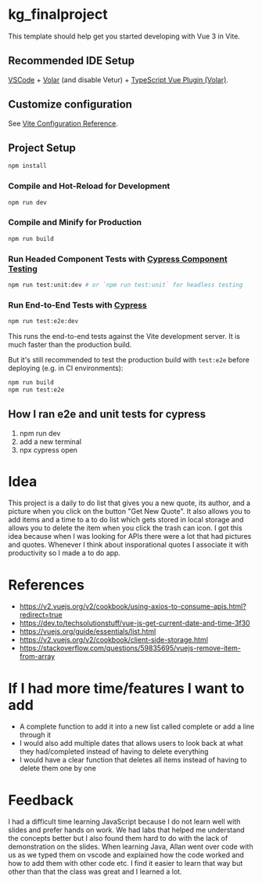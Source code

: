 # kg_finalproject

This template should help get you started developing with Vue 3 in Vite.

## Recommended IDE Setup

[VSCode](https://code.visualstudio.com/) + [Volar](https://marketplace.visualstudio.com/items?itemName=Vue.volar) (and disable Vetur) + [TypeScript Vue Plugin (Volar)](https://marketplace.visualstudio.com/items?itemName=Vue.vscode-typescript-vue-plugin).

## Customize configuration

See [Vite Configuration Reference](https://vitejs.dev/config/).

## Project Setup

```sh
npm install
```

### Compile and Hot-Reload for Development

```sh
npm run dev
```

### Compile and Minify for Production

```sh
npm run build
```

### Run Headed Component Tests with [Cypress Component Testing](https://on.cypress.io/component)

```sh
npm run test:unit:dev # or `npm run test:unit` for headless testing
```

### Run End-to-End Tests with [Cypress](https://www.cypress.io/)

```sh
npm run test:e2e:dev
```

This runs the end-to-end tests against the Vite development server.
It is much faster than the production build.

But it's still recommended to test the production build with `test:e2e` before deploying (e.g. in CI environments):

```sh
npm run build
npm run test:e2e
```

## How I ran e2e and unit tests for cypress
1. npm run dev
2. add a new terminal
3. npx cypress open

# Idea
This project is a daily to do list that gives you a new quote, its author, and a picture when you click on the button "Get New Quote". It also allows you to add items and a time to a to do list which gets stored in local storage and allows you to delete the item when you click the trash can icon. I got this idea because when I was looking for APIs there were a lot that had pictures and quotes. Whenever I think about insporational quotes I associate it with productivity so I made a to do app. 

# References
- https://v2.vuejs.org/v2/cookbook/using-axios-to-consume-apis.html?redirect=true
- https://dev.to/techsolutionstuff/vue-js-get-current-date-and-time-3f30
- https://vuejs.org/guide/essentials/list.html
- https://v2.vuejs.org/v2/cookbook/client-side-storage.html
- https://stackoverflow.com/questions/59835695/vuejs-remove-item-from-array

# If I had more time/features I want to add
- A complete function to add it into a new list called complete or add a line through it
- I would also add multiple dates that allows users to look back at what they had/completed instead of having to delete everything
- I would have a clear function that deletes all items instead of having to delete them one by one

# Feedback
I had a difficult time learning JavaScript because I do not learn well with slides and prefer hands on work. We had labs that helped me understand the concepts better but I also found them hard to do with the lack of demonstration on the slides. When learning Java, Allan went over code with us as we typed them on vscode and explained how the code worked and how to add them with other code etc. I find it easier to learn that way but other than that the class was great and I learned a lot.